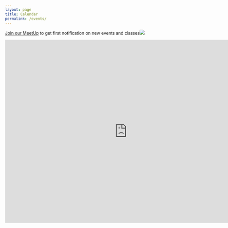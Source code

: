 ```yaml
---
layout: page
title: Calendar
permalink: /events/
---
```

[Join our MeetUp](https://www.meetup.com/make-roanoke/) to get first notification on new events and classes![](https://www.meetup.com/make-roanoke/)

<iframe src="https://calendar.google.com/calendar/embed?src=c_7f5fc0a12b51ff54c0ae1b9665406db2c8b963693c92ad58b39bdc4afa0b083a%40group.calendar.google.com&ctz=America%2FNew_York" style="border: 0" width="800" height="600" frameborder="0" scrolling="no"></iframe>
